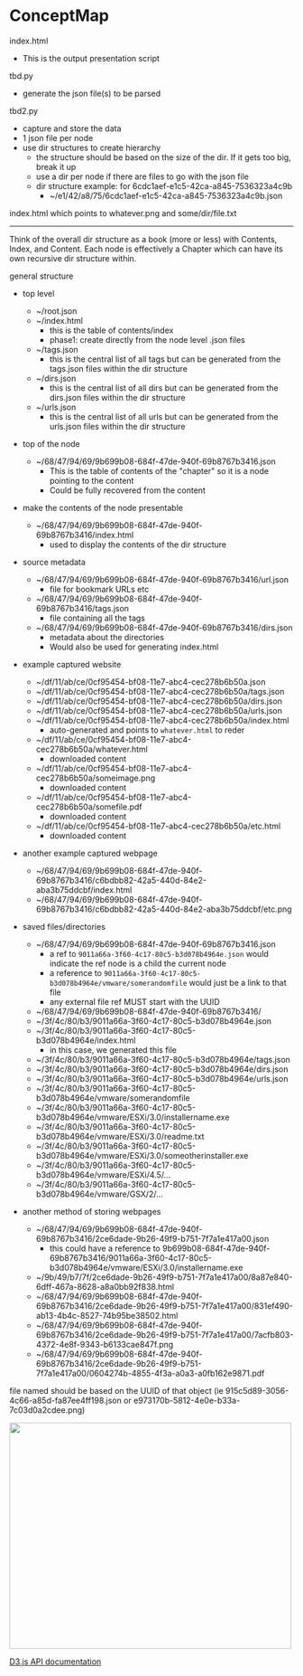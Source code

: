 # ConceptMap

index.html
* This is the output presentation script

tbd.py
* generate the json file(s) to be parsed

tbd2.py
* capture and store the data
* 1 json file per node
* use dir structures to create hierarchy
  * the structure should be based on the size of the dir.  If it gets too big, break it up
  * use a dir per node if there are files to go with the json file
  * dir structure example:  for 6cdc1aef-e1c5-42ca-a845-7536323a4c9b
    * ~/e1/42/a8/75/6cdc1aef-e1c5-42ca-a845-7536323a4c9b.json

index.html
which points to whatever.png and some/dir/file.txt

---

Think of the overall dir structure as a book (more or less) with Contents, Index, and Content.  Each node is effectively a Chapter which can have its own recursive dir structure within.

general structure
* top level
  * ~/root.json
  * ~/index.html
    * this is the table of contents/index
    * phase1:  create directly from the node level .json files
  * ~/tags.json
    * this is the central list of all tags but can be generated from the tags.json files within the dir structure
  * ~/dirs.json
    * this is the central list of all dirs but can be generated from the dirs.json files within the dir structure
  * ~/urls.json
    * this is the central list of all urls but can be generated from the urls.json files within the dir structure

* top of the node
  * ~/68/47/94/69/9b699b08-684f-47de-940f-69b8767b3416.json
    * This is the table of contents of the "chapter" so it is a node pointing to the content
    * Could be fully recovered from the content

* make the contents of the node presentable
  * ~/68/47/94/69/9b699b08-684f-47de-940f-69b8767b3416/index.html
    * used to display the contents of the dir structure

* source metadata
  * ~/68/47/94/69/9b699b08-684f-47de-940f-69b8767b3416/url.json
    * file for bookmark URLs etc
  * ~/68/47/94/69/9b699b08-684f-47de-940f-69b8767b3416/tags.json
    * file containing all the tags
  * ~/68/47/94/69/9b699b08-684f-47de-940f-69b8767b3416/dirs.json
    * metadata about the directories
    * Would also be used for generating index.html

* example captured website
  * ~/df/11/ab/ce/0cf95454-bf08-11e7-abc4-cec278b6b50a.json
  * ~/df/11/ab/ce/0cf95454-bf08-11e7-abc4-cec278b6b50a/tags.json
  * ~/df/11/ab/ce/0cf95454-bf08-11e7-abc4-cec278b6b50a/dirs.json
  * ~/df/11/ab/ce/0cf95454-bf08-11e7-abc4-cec278b6b50a/urls.json
  * ~/df/11/ab/ce/0cf95454-bf08-11e7-abc4-cec278b6b50a/index.html
    * auto-generated and points to `whatever.html` to reder
  * ~/df/11/ab/ce/0cf95454-bf08-11e7-abc4-cec278b6b50a/whatever.html
    * downloaded content
  * ~/df/11/ab/ce/0cf95454-bf08-11e7-abc4-cec278b6b50a/someimage.png
    * downloaded content
  * ~/df/11/ab/ce/0cf95454-bf08-11e7-abc4-cec278b6b50a/somefile.pdf
    * downloaded content
  * ~/df/11/ab/ce/0cf95454-bf08-11e7-abc4-cec278b6b50a/etc.html
    * downloaded content

* another example captured webpage
  * ~/68/47/94/69/9b699b08-684f-47de-940f-69b8767b3416/c6bdbb82-42a5-440d-84e2-aba3b75ddcbf/index.html
  * ~/68/47/94/69/9b699b08-684f-47de-940f-69b8767b3416/c6bdbb82-42a5-440d-84e2-aba3b75ddcbf/etc.png

* saved files/directories
  * ~/68/47/94/69/9b699b08-684f-47de-940f-69b8767b3416.json
    * a ref to `9011a66a-3f60-4c17-80c5-b3d078b4964e.json` would indicate the ref node is a child the current node
    * a reference to `9011a66a-3f60-4c17-80c5-b3d078b4964e/vmware/somerandomfile` would just be a link to that file
    * any external file ref MUST start with the UUID
  * ~/68/47/94/69/9b699b08-684f-47de-940f-69b8767b3416/
  * ~/3f/4c/80/b3/9011a66a-3f60-4c17-80c5-b3d078b4964e.json
  * ~/3f/4c/80/b3/9011a66a-3f60-4c17-80c5-b3d078b4964e/index.html
    * in this case, we generated this file
  * ~/3f/4c/80/b3/9011a66a-3f60-4c17-80c5-b3d078b4964e/tags.json
  * ~/3f/4c/80/b3/9011a66a-3f60-4c17-80c5-b3d078b4964e/dirs.json
  * ~/3f/4c/80/b3/9011a66a-3f60-4c17-80c5-b3d078b4964e/urls.json
  * ~/3f/4c/80/b3/9011a66a-3f60-4c17-80c5-b3d078b4964e/vmware/somerandomfile
  * ~/3f/4c/80/b3/9011a66a-3f60-4c17-80c5-b3d078b4964e/vmware/ESXi/3.0/installername.exe
  * ~/3f/4c/80/b3/9011a66a-3f60-4c17-80c5-b3d078b4964e/vmware/ESXi/3.0/readme.txt
  * ~/3f/4c/80/b3/9011a66a-3f60-4c17-80c5-b3d078b4964e/vmware/ESXi/3.0/someotherinstaller.exe
  * ~/3f/4c/80/b3/9011a66a-3f60-4c17-80c5-b3d078b4964e/vmware/ESXi/4.5/...
  * ~/3f/4c/80/b3/9011a66a-3f60-4c17-80c5-b3d078b4964e/vmware/GSX/2/...
  
* another method of storing webpages
  * ~/68/47/94/69/9b699b08-684f-47de-940f-69b8767b3416/2ce6dade-9b26-49f9-b751-7f7a1e417a00.json
    * this could have a reference to 9b699b08-684f-47de-940f-69b8767b3416/9011a66a-3f60-4c17-80c5-b3d078b4964e/vmware/ESXi/3.0/installername.exe
  * ~/9b/49/b7/7f/2ce6dade-9b26-49f9-b751-7f7a1e417a00/8a87e840-6dff-467a-8628-a8a0bb92f838.html
  * ~/68/47/94/69/9b699b08-684f-47de-940f-69b8767b3416/2ce6dade-9b26-49f9-b751-7f7a1e417a00/831ef490-ab13-4b4c-8527-74b95be38502.html
  * ~/68/47/94/69/9b699b08-684f-47de-940f-69b8767b3416/2ce6dade-9b26-49f9-b751-7f7a1e417a00/7acfb803-4372-4e8f-9343-b6133cae847f.png
  * ~/68/47/94/69/9b699b08-684f-47de-940f-69b8767b3416/2ce6dade-9b26-49f9-b751-7f7a1e417a00/0604274b-4855-4f3a-a0a3-a0fb162e9871.pdf
  

file named should be based on the UUID of that object (ie 915c5d89-3056-4c66-a85d-fa87ee4ff198.json or e973170b-5812-4e0e-b33a-7c03d0a2cdee.png)

<img src="https://imgs.xkcd.com/comics/digital_resource_lifespan_2x.png" align="center" width="500" height="400">



[D3.js API documentation](https://github.com/d3/d3/blob/master/API.md)
